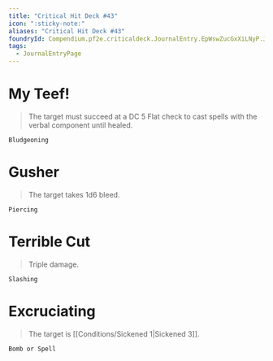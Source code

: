 ```yaml
---
title: "Critical Hit Deck #43"
icon: ":sticky-note:"
aliases: "Critical Hit Deck #43"
foundryId: Compendium.pf2e.criticaldeck.JournalEntry.EpWswZucGxXiLNyP.JournalEntryPage.MuU2oRlPMEGf5SKT
tags:
  - JournalEntryPage
---
```

# My Teef!

> The target must succeed at a DC 5 Flat check to cast spells with the verbal component until healed.

`Bludgeoning`

# Gusher

> The target takes 1d6 bleed.

`Piercing`

# Terrible Cut

> Triple damage.

`Slashing`

# Excruciating

> The target is [[Conditions/Sickened 1|Sickened 3]].

`Bomb or Spell`